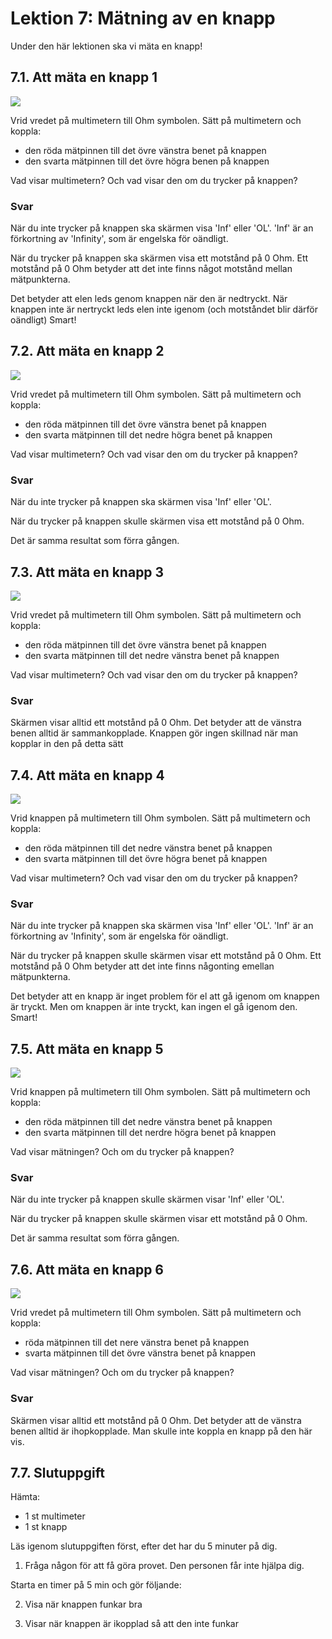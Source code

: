 # Lektion 7: Mätning av en knapp

Under den här lektionen ska vi mäta en knapp!

## 7.1. Att mäta en knapp 1

![](maetning_av_en_knapp_1.png)

Vrid vredet på multimetern till Ohm symbolen.
Sätt på multimetern och koppla:

 * den röda mätpinnen till det övre vänstra benet på knappen
 * den svarta mätpinnen till det övre högra benen på knappen

Vad visar multimetern? Och vad visar den om du trycker på knappen?

### Svar

När du inte trycker på knappen ska skärmen visa 'Inf' eller 'OL'. 'Inf' är an förkortning av 'Infinity', som är engelska för oändligt.

När du trycker på knappen ska skärmen visa ett motstånd på 0 Ohm.
Ett motstånd på 0 Ohm betyder att det inte finns något motstånd mellan mätpunkterna.

Det betyder att elen leds genom knappen när den är nedtryckt. När knappen inte är nertryckt leds elen inte igenom (och motståndet blir därför oändligt)
Smart!

## 7.2. Att mäta en knapp 2

![](maetning_av_en_knapp_2.png)

Vrid vredet på multimetern till Ohm symbolen.
Sätt på multimetern och koppla:

 * den röda mätpinnen till det övre vänstra benet på knappen
 * den svarta mätpinnen till det nedre högra benet på knappen

Vad visar multimetern? Och vad visar den om du trycker på knappen?

### Svar

När du inte trycker på knappen ska skärmen visa 'Inf' eller 'OL'.

När du trycker på knappen skulle skärmen visa ett motstånd på 0 Ohm.

Det är samma resultat som förra gången.

## 7.3. Att mäta en knapp 3

![](maetning_av_en_knapp_3.png)

Vrid vredet på multimetern till Ohm symbolen.
Sätt på multimetern och koppla:

 * den röda mätpinnen till det övre vänstra benet på knappen
 * den svarta mätpinnen till det nedre vänstra benet på knappen

Vad visar multimetern? Och vad visar den om du trycker på knappen?

### Svar

Skärmen visar alltid ett motstånd på 0 Ohm.
Det betyder att de vänstra benen alltid är sammankopplade.
Knappen gör ingen skillnad när man kopplar in den på detta sätt
## 7.4. Att mäta en knapp 4

![](maetning_av_en_knapp_4.png)

Vrid knappen på multimetern till Ohm symbolen.
Sätt på multimetern och koppla:

 * den röda mätpinnen till det nedre vänstra benet på knappen
 * den svarta mätpinnen till det övre högra benet på knappen

Vad visar multimetern? Och vad visar den om du trycker på knappen?

### Svar

När du inte trycker på knappen ska skärmen visa 'Inf' eller 'OL'. 'Inf' är an förkortning av 'Infinity', som är engelska för oändligt.

När du trycker på knappen skulle skärmen visar ett motstånd på 0 Ohm.
Ett motstånd på 0 Ohm betyder att det inte finns någonting emellan mätpunkterna.

Det betyder att en knapp är inget problem för el att gå igenom om knappen
är tryckt. Men om knappen är inte tryckt, kan ingen el gå igenom den.
Smart!

## 7.5. Att mäta en knapp 5

![](maetning_av_en_knapp_2.png)

Vrid knappen på multimetern till Ohm symbolen.
Sätt på multimetern och koppla:

 * den röda mätpinnen till det nedre vänstra benet på knappen
 * den svarta mätpinnen till det nerdre högra benet på knappen

Vad visar mätningen? Och om du trycker på knappen?

### Svar

När du inte trycker på knappen skulle skärmen visar 'Inf' eller 'OL'.

När du trycker på knappen skulle skärmen visar ett motstånd på 0 Ohm.

Det är samma resultat som förra gången.

## 7.6. Att mäta en knapp 6

![](maetning_av_en_knapp_3.png)

Vrid vredet på multimetern till Ohm symbolen.
Sätt på multimetern och koppla:

 * röda mätpinnen till det nere vänstra benet på knappen
 * svarta mätpinnen till det övre vänstra benet på knappen

Vad visar mätningen? Och om du trycker på knappen?

### Svar

Skärmen visar alltid ett motstånd på 0 Ohm.
Det betyder att de vänstra benen alltid är ihopkopplade.
Man skulle inte koppla en knapp på den här vis.

## 7.7. Slutuppgift

Hämta:

 * 1 st multimeter
 * 1 st knapp

Läs igenom slutuppgiften först, efter det har du 5 minuter på dig.

1. Fråga någon för att få göra provet. Den personen får inte hjälpa dig.

Starta en timer på 5 min och gör följande:

2. Visa när knappen funkar bra

2. Visar när knappen är ikopplad så att den inte funkar
